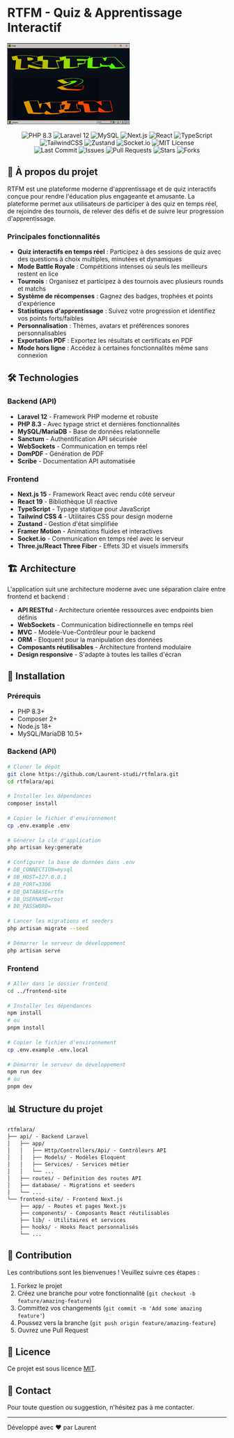 # RTFM - Quiz & Apprentissage Interactif

![RTFM Logo](frontend-site/public/img/logo10.png)


<p align="center">
  <!-- Technologies -->
  <img src="https://img.shields.io/badge/PHP-8.3+-777BB4?style=for-the-badge&logo=php&logoColor=white" alt="PHP 8.3">
  <img src="https://img.shields.io/badge/Laravel-12.x-FF2D20?style=for-the-badge&logo=laravel&logoColor=white" alt="Laravel 12">
  <img src="https://img.shields.io/badge/MySQL-5.7+-4479A1?style=for-the-badge&logo=mysql&logoColor=white" alt="MySQL">
  <img src="https://img.shields.io/badge/Next.js-15-000000?style=for-the-badge&logo=next.js&logoColor=white" alt="Next.js">
  <img src="https://img.shields.io/badge/React-19-61DAFB?style=for-the-badge&logo=react&logoColor=black" alt="React">
  <img src="https://img.shields.io/badge/TypeScript-5+-3178C6?style=for-the-badge&logo=typescript&logoColor=white" alt="TypeScript">
  <img src="https://img.shields.io/badge/TailwindCSS-4-06B6D4?style=for-the-badge&logo=tailwindcss&logoColor=white" alt="TailwindCSS">
  <img src="https://img.shields.io/badge/Zustand-State-000000?style=for-the-badge&logo=react&logoColor=white" alt="Zustand">
  <img src="https://img.shields.io/badge/Socket.io-Realtime-010101?style=for-the-badge&logo=socketdotio&logoColor=white" alt="Socket.io">
  <img src="https://img.shields.io/badge/License-MIT-green?style=for-the-badge" alt="MIT License">

  <!-- GitHub Repo -->
  <br />
  <img src="https://img.shields.io/github/last-commit/Laurent-studi/rtfmlara?style=for-the-badge" alt="Last Commit">
  <img src="https://img.shields.io/github/issues/Laurent-studi/rtfmlara?style=for-the-badge" alt="Issues">
  <img src="https://img.shields.io/github/issues-pr/Laurent-studi/rtfmlara?style=for-the-badge" alt="Pull Requests">
  <img src="https://img.shields.io/github/stars/Laurent-studi/rtfmlara?style=for-the-badge" alt="Stars">
  <img src="https://img.shields.io/github/forks/Laurent-studi/rtfmlara?style=for-the-badge" alt="Forks">
</p>

## 🚀 À propos du projet

RTFM est une plateforme moderne d'apprentissage et de quiz interactifs conçue pour rendre l'éducation plus engageante et amusante. La plateforme permet aux utilisateurs de participer à des quiz en temps réel, de rejoindre des tournois, de relever des défis et de suivre leur progression d'apprentissage.

### Principales fonctionnalités

- **Quiz interactifs en temps réel** : Participez à des sessions de quiz avec des questions à choix multiples, minutées et dynamiques
- **Mode Battle Royale** : Compétitions intenses où seuls les meilleurs restent en lice
- **Tournois** : Organisez et participez à des tournois avec plusieurs rounds et matchs
- **Système de récompenses** : Gagnez des badges, trophées et points d'expérience
- **Statistiques d'apprentissage** : Suivez votre progression et identifiez vos points forts/faibles
- **Personnalisation** : Thèmes, avatars et préférences sonores personnalisables
- **Exportation PDF** : Exportez les résultats et certificats en PDF
- **Mode hors ligne** : Accédez à certaines fonctionnalités même sans connexion

## 🛠️ Technologies

### Backend (API)
- **Laravel 12** - Framework PHP moderne et robuste
- **PHP 8.3** - Avec typage strict et dernières fonctionnalités
- **MySQL/MariaDB** - Base de données relationnelle
- **Sanctum** - Authentification API sécurisée
- **WebSockets** - Communication en temps réel
- **DomPDF** - Génération de PDF
- **Scribe** - Documentation API automatisée

### Frontend
- **Next.js 15** - Framework React avec rendu côté serveur
- **React 19** - Bibliothèque UI réactive
- **TypeScript** - Typage statique pour JavaScript
- **Tailwind CSS 4** - Utilitaires CSS pour design moderne
- **Zustand** - Gestion d'état simplifiée
- **Framer Motion** - Animations fluides et interactives
- **Socket.io** - Communication en temps réel avec le serveur
- **Three.js/React Three Fiber** - Effets 3D et visuels immersifs

## 🏗️ Architecture

L'application suit une architecture moderne avec une séparation claire entre frontend et backend :

- **API RESTful** - Architecture orientée ressources avec endpoints bien définis
- **WebSockets** - Communication bidirectionnelle en temps réel
- **MVC** - Modèle-Vue-Contrôleur pour le backend
- **ORM** - Eloquent pour la manipulation des données
- **Composants réutilisables** - Architecture frontend modulaire
- **Design responsive** - S'adapte à toutes les tailles d'écran

## 🚀 Installation

### Prérequis
- PHP 8.3+
- Composer 2+
- Node.js 18+
- MySQL/MariaDB 10.5+

### Backend (API)
```bash
# Cloner le dépôt
git clone https://github.com/Laurent-studi/rtfmlara.git
cd rtfmlara/api

# Installer les dépendances
composer install

# Copier le fichier d'environnement
cp .env.example .env

# Générer la clé d'application
php artisan key:generate

# Configurer la base de données dans .env
# DB_CONNECTION=mysql
# DB_HOST=127.0.0.1
# DB_PORT=3306
# DB_DATABASE=rtfm
# DB_USERNAME=root
# DB_PASSWORD=

# Lancer les migrations et seeders
php artisan migrate --seed

# Démarrer le serveur de développement
php artisan serve
```

### Frontend
```bash
# Aller dans le dossier frontend
cd ../frontend-site

# Installer les dépendances
npm install
# ou
pnpm install

# Copier le fichier d'environnement
cp .env.example .env.local

# Démarrer le serveur de développement
npm run dev
# ou
pnpm dev
```

## 📊 Structure du projet

```
rtfmlara/
├── api/ - Backend Laravel
│   ├── app/
│   │   ├── Http/Controllers/Api/ - Contrôleurs API
│   │   ├── Models/ - Modèles Eloquent
│   │   ├── Services/ - Services métier
│   │   └── ...
│   ├── routes/ - Définition des routes API
│   ├── database/ - Migrations et seeders
│   └── ...
└── frontend-site/ - Frontend Next.js
    ├── app/ - Routes et pages Next.js
    ├── components/ - Composants React réutilisables
    ├── lib/ - Utilitaires et services
    ├── hooks/ - Hooks React personnalisés
    └── ...
```

## 🤝 Contribution

Les contributions sont les bienvenues ! Veuillez suivre ces étapes :

1. Forkez le projet
2. Créez une branche pour votre fonctionnalité (`git checkout -b feature/amazing-feature`)
3. Committez vos changements (`git commit -m 'Add some amazing feature'`)
4. Poussez vers la branche (`git push origin feature/amazing-feature`)
5. Ouvrez une Pull Request

## 📝 Licence

Ce projet est sous licence [MIT](LICENSE).

## 📧 Contact

Pour toute question ou suggestion, n'hésitez pas à me contacter.

---

Développé avec ❤️ par Laurent 
